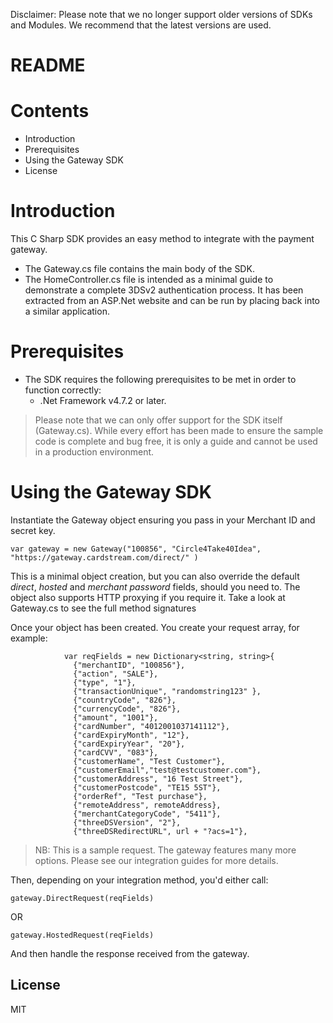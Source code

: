 Disclaimer: Please note that we no longer support older versions of SDKs and Modules. We recommend that the latest versions are used.

# README

# Contents
- Introduction
- Prerequisites
- Using the Gateway SDK
- License

# Introduction
This C Sharp SDK provides an easy method to integrate with the payment gateway.
 - The Gateway.cs file contains the main body of the SDK.
 - The HomeController.cs file is intended as a minimal guide to demonstrate a complete 3DSv2 authentication process. It has been extracted from an ASP.Net website and can be run by placing back into a similar application.

# Prerequisites

- The SDK requires the following prerequisites to be met in order to function correctly:
    - .Net Framework v4.7.2 or later.

> Please note that we can only offer support for the SDK itself (Gateway.cs). While every effort has been made to ensure the sample code is complete and bug free, it is only a guide and cannot be used in a production environment.

# Using the Gateway SDK
Instantiate the Gateway object ensuring you pass in your Merchant ID and secret key.

```
var gateway = new Gateway("100856", "Circle4Take40Idea", "https://gateway.cardstream.com/direct/" )
```

This is a minimal object creation, but you can also override the default _direct_, _hosted_ and _merchant password_ fields, should you need to. The object also supports HTTP proxying if you require it. Take a look at Gateway.cs to see the full method signatures

Once your object has been created. You create your request array, for example:

```
            var reqFields = new Dictionary<string, string>{
              {"merchantID", "100856"},
              {"action", "SALE"},
              {"type", "1"},
              {"transactionUnique", "randomstring123" },
              {"countryCode", "826"},
              {"currencyCode", "826"},
              {"amount", "1001"},
              {"cardNumber", "4012001037141112"},
              {"cardExpiryMonth", "12"},
              {"cardExpiryYear", "20"},
              {"cardCVV", "083"},
              {"customerName", "Test Customer"},
              {"customerEmail","test@testcustomer.com"},
              {"customerAddress", "16 Test Street"},
              {"customerPostcode", "TE15 5ST"},
              {"orderRef", "Test purchase"},
              {"remoteAddress", remoteAddress},
              {"merchantCategoryCode", "5411"},
              {"threeDSVersion", "2"},
              {"threeDSRedirectURL", url + "?acs=1"},

```

> NB: This is a sample request. The gateway features many more options. Please see our integration guides for more details.

Then, depending on your integration method, you'd either call:

```
gateway.DirectRequest(reqFields)
```

OR

```
gateway.HostedRequest(reqFields)
```

And then handle the response received from the gateway.

License
----
MIT
